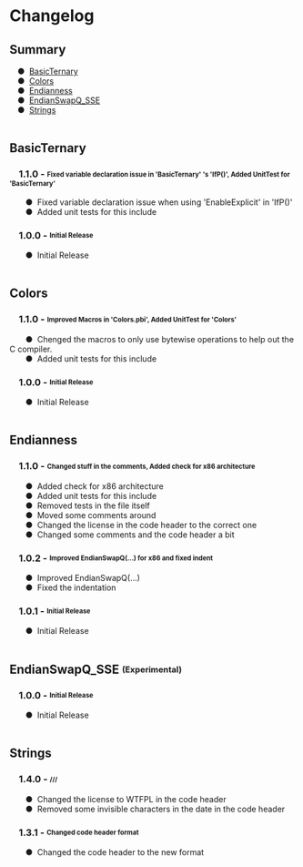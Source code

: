 # Changelog
## Summary
&emsp;●&nbsp;&nbsp;[BasicTernary](#basicternary)<br>
&emsp;●&nbsp;&nbsp;[Colors](#colors)<br>
&emsp;●&nbsp;&nbsp;[Endianness](#endianness)<br>
&emsp;●&nbsp;&nbsp;[EndianSwapQ_SSE](#endianswapq_sse-experimental)<br>
&emsp;●&nbsp;&nbsp;[Strings](#strings)<br>
<br>
## BasicTernary
### &emsp;1.1.0 - <sub><sup>Fixed variable declaration issue in 'BasicTernary' 's 'IfP()', Added UnitTest for 'BasicTernary'</sup></sub>
&emsp;&emsp;●&nbsp;&nbsp;Fixed variable declaration issue when using 'EnableExplicit' in 'IfP()'<br>
&emsp;&emsp;●&nbsp;&nbsp;Added unit tests for this include<br>
### &emsp;1.0.0 - <sub><sup>Initial Release</sup></sub>
&emsp;&emsp;●&nbsp;&nbsp;Initial Release<br>
<br>

## Colors
### &emsp;1.1.0 - <sub><sup>Improved Macros in 'Colors.pbi', Added UnitTest for 'Colors'</sup></sub>
&emsp;&emsp;●&nbsp;&nbsp;Chenged the macros to only use bytewise operations to help out the C compiler.<br>
&emsp;&emsp;●&nbsp;&nbsp;Added unit tests for this include<br>
### &emsp;1.0.0 - <sub><sup>Initial Release</sup></sub>
&emsp;&emsp;●&nbsp;&nbsp;Initial Release<br>
<br>

## Endianness
### &emsp;1.1.0 - <sub><sup>Changed stuff in the comments, Added check for x86 architecture</sup></sub>
&emsp;&emsp;●&nbsp;&nbsp;Added check for x86 architecture<br>
&emsp;&emsp;●&nbsp;&nbsp;Added unit tests for this include<br>
&emsp;&emsp;●&nbsp;&nbsp;Removed tests in the file itself<br>
&emsp;&emsp;●&nbsp;&nbsp;Moved some comments around<br>
&emsp;&emsp;●&nbsp;&nbsp;Changed the license in the code header to the correct one<br>
&emsp;&emsp;●&nbsp;&nbsp;Changed some comments and the code header a bit<br>
### &emsp;1.0.2 - <sub><sup>Improved EndianSwapQ(...) for x86 and fixed indent</sup></sub>
&emsp;&emsp;●&nbsp;&nbsp;Improved EndianSwapQ(...)<br>
&emsp;&emsp;●&nbsp;&nbsp;Fixed the indentation<br>
### &emsp;1.0.1 - <sub><sup>Initial Release</sup></sub>
&emsp;&emsp;●&nbsp;&nbsp;Initial Release<br>
<br>

## EndianSwapQ_SSE <sub><sup>(Experimental)</sup></sub>
### &emsp;1.0.0 - <sub><sup>Initial Release</sup></sub>
&emsp;&emsp;●&nbsp;&nbsp;Initial Release<br>
<br>

## Strings
### &emsp;1.4.0 - <sub><sup>///</sup></sub>
&emsp;&emsp;●&nbsp;&nbsp;Changed the license to WTFPL in the code header<br>
&emsp;&emsp;●&nbsp;&nbsp;Removed some invisible characters in the date in the code header<br>
### &emsp;1.3.1 - <sub><sup>Changed code header format</sup></sub>
&emsp;&emsp;●&nbsp;&nbsp;Changed the code header to the new format<br>
<br>

